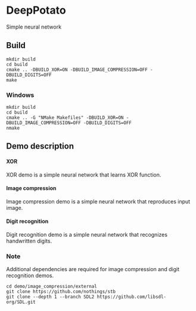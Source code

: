 # DeepPotato
Simple neural network

## Build
```
mkdir build
cd build
cmake .. -DBUILD_XOR=ON -DBUILD_IMAGE_COMPRESSION=OFF -DBUILD_DIGITS=OFF
make
```
### Windows
```
mkdir build
cd build
cmake .. -G "NMake Makefiles" -DBUILD_XOR=ON -DBUILD_IMAGE_COMPRESSION=OFF -DBUILD_DIGITS=OFF
nmake
```
## Demo description
#### XOR
XOR demo is a simple neural network that learns XOR function.
#### Image compression
Image compression demo is a simple neural network that reproduces input image.
#### Digit recognition
Digit recognition demo is a simple neural network that recognizes handwritten digits.
### Note
Additional dependencies are required for image compression and digit recognition demos.
```
cd demo/image_compression/external
git clone https://github.com/nothings/stb
git clone --depth 1 --branch SDL2 https://github.com/libsdl-org/SDL.git
```
